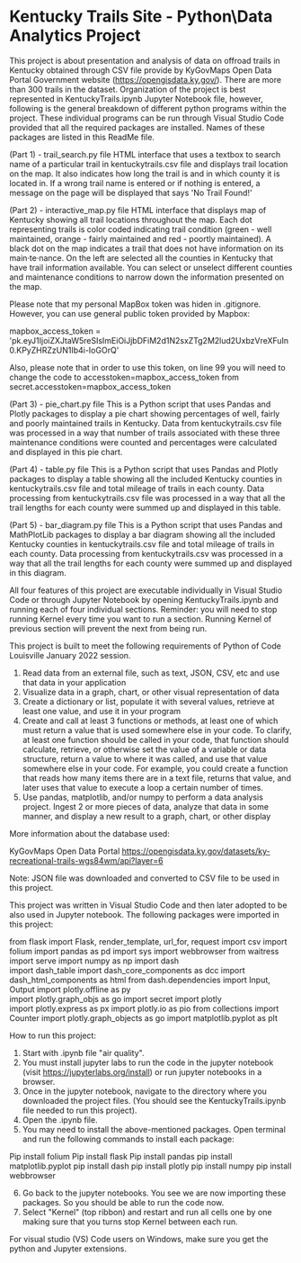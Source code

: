 # Kentucky Trails Site - Python\Data Analytics Project


This project is about presentation and analysis of data on offroad trails in Kentucky obtained through CSV file provide by KyGovMaps Open Data Portal Government website (https://opengisdata.ky.gov/). There are more than 300 trails in the dataset. Organization of the project is best represented in KentuckyTrails.ipynb Jupyter Notebook file, however, following is the general breakdown of different python programs within the project. These individual programs can be run through Visual Studio Code provided that all the required packages are installed. Names of these packages are listed in this ReadMe file. 

(Part 1) - trail_search.py file 
HTML interface that uses a textbox to search name of a particular trail in kentuckytrails.csv file and displays trail location on the map. It also indicates how long the trail is and in which county it is located in. If a wrong trail name is entered or if nothing is entered, a message on the page will be displayed that says 'No Trail Found!'

(Part 2) - interactive_map.py file
HTML interface that displays map of Kentucky showing all trail locations throughout the map. Each dot representing trails is color coded indicating trail condition (green - well maintained, orange - fairly maintained and red - poortly maintained). A black dot on the map indicates a trail that does not have information on its main·te·nance. On the left are selected all the counties in Kentucky that have trail information available. You can select or unselect different counties and maintenance conditions to narrow down the information presented on the map. 

Please note that my personal MapBox token was hiden in .gitignore. However, you can use general public token provided by Mapbox:

mapbox_access_token = 'pk.eyJ1IjoiZXJtaW5reSIsImEiOiJjbDFiM2d1N2sxZTg2M2lud2UxbzVreXFuIn0.KPyZHRZzUN1Ib4i-IoGOrQ'

Also, please note that in order to use this token, on line 99 you will need to change the code to accesstoken=mapbox_access_token from secret.accesstoken=mapbox_access_token

(Part 3) - pie_chart.py file
This is a Python script that uses Pandas and Plotly packages to display a pie chart showing percentages of well, fairly and poorly maintained trails in Kentucky. Data from kentuckytrails.csv file was processed in a way that number of trails associated with these three maintenance conditions were counted and percentages were calculated and displayed in this pie chart. 

(Part 4) - table.py file
This is a Python script that uses Pandas and Plotly packages to display a table showing all the included Kentucky counties in kentuckytrails.csv file and total mileage of trails in each county. Data processing from kentuckytrails.csv file was processed in a way that all the trail lengths for each county were summed up and displayed in this table.  

(Part 5) - bar_diagram.py file
This is a Python script that uses Pandas and MathPlotLib packages to display a bar diagram showing all the included Kentucky counties in kentuckytrails.csv file and total mileage of trails in each county. Data processing from kentuckytrails.csv was processed in a way that all the trail lengths for each county were summed up and displayed in this diagram. 

All four features of this project are executable individually in Visual Studio Code or through Jupyter Notebook by opening KentuckyTrails.ipynb and running each of four individual sections. Reminder: you will need to stop running Kernel every time you want to run a section. Running Kernel of previous section will prevent the next from being run. 

This project is built to meet the following requirements of Python of Code Louisville January 2022 session. 

1. Read data from an external file, such as text, JSON, CSV, etc and use that data in your application
2. Visualize data in a graph, chart, or other visual representation of data
3. Create a dictionary or list, populate it with several values, retrieve at least one value, and use it in your program
4. Create and call at least 3 functions or methods, at least one of which must return a value that is used somewhere else in your code. To clarify, at least one function should be called in your code, that function should calculate, retrieve, or otherwise set the value of a variable or data structure, return a value to where it was called, and use that value somewhere else in your code. For example, you could create a function that reads how many items there are in a text  file, returns that value, and later uses that value to execute a loop a certain number of times.
5. Use pandas, matplotlib, and/or numpy to perform a data analysis project. Ingest 2 or more pieces of data, analyze that data in some manner, and display a new result to a graph, chart, or other display

More information about the database used: 

KyGovMaps Open Data Portal
https://opengisdata.ky.gov/datasets/ky-recreational-trails-wgs84wm/api?layer=6

Note: JSON file was downloaded and converted to CSV file to be used in this project. 

This project was written in Visual Studio Code and then later adopted to be also used in Jupyter notebook. The following packages were imported in this project: 

from flask import Flask, render_template, url_for, request
import csv
import folium 
import pandas as pd
import sys
import webbrowser
from waitress import serve
import numpy as np
import dash                    
import dash_table
import dash_core_components as dcc
import dash_html_components as html
from dash.dependencies import Input, Output
import plotly.offline as py     
import plotly.graph_objs as go
import secret
import plotly           
import plotly.express as px
import plotly.io as pio
from collections import Counter
import plotly.graph_objects as go
import matplotlib.pyplot as plt

How to run this project: 

1. Start with .ipynb file "air quality".
2. You must install jupyter labs to run the code in the jupyter notebook (visit https://jupyterlabs.org/install) or run jupyter notebooks in a browser.
3. Once in the jupyter notebook, navigate to the directory where you downloaded the project files. (You should see the KentuckyTrails.ipynb file  needed to run this project).
4. Open the .ipynb file.
5. You may need to install the above-mentioned packages. Open terminal and run the following commands to install each package:

Pip install folium
Pip install flask
Pip install pandas
pip install matplotlib.pyplot
pip install dash
pip install plotly
pip install numpy
pip install webbrowser

6. Go back to the jupyter notebooks. You see we are now importing these packages. So you should be able to run the code now.
7. Select "Kernel" (top ribbon) and restart and run all cells one by one making sure that you turns stop Kernel between each run.

For visual studio (VS) Code users on Windows, make sure you get the python and Jupyter extensions.

